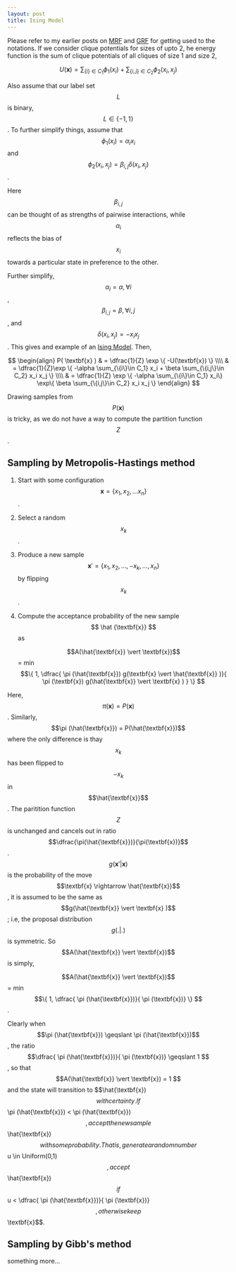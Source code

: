 ```yaml
---
layout: post
title: Ising Model
---
```

Please refer to my earlier posts on [MRF](https://pchanda.github.io/MarkovRandomFields/) and [GRF](https://pchanda.github.io/GibbsRandomField/) for getting used to the notations. If we consider clique potentials for sizes of upto 2, he energy function is the sum of clique potentials of all cliques of size 1 and size 2,

$$ U( \textbf{x} ) = \sum_{\{i\}\in C_1} \phi_1(x_i) + \sum_{\{i,j\}\in C_2} \phi_2(x_i,x_j) $$

Also assume that our label set $$ L $$ is binary, $$L \in \{-1,1\}$$. To further simplify things, assume that $$\phi_1(x_i)=\alpha_i x_i $$ and $$ \phi_2(x_i,x_j) = \beta_{i,j} \delta(x_i,x_j) $$. 

Here $$\beta_{i,j}$$ can be thought of as strengths of pairwise interactions, while $$\alpha_i$$ reflects the bias of $$x_i$$ towards a particular state in preference to the other. 

Further simplify, $$\alpha_i = \alpha, \forall i $$, $$\beta_{i,j} = \beta, \forall i,j $$, and $$\delta(x_i,x_j) = -x_i x_j $$. This gives and example of an [Ising Model](https://en.wikipedia.org/wiki/Ising_model). Then,

$$
\begin{align}
P( \textbf{x} ) & = \dfrac{1}{Z} \exp \{ -U(\textbf{x}) \} \\\\
& = \dfrac{1}{Z}\exp \{ -\alpha \sum_{\{i\}\in C_1} x_i  + \beta \sum_{\{i,j\}\in C_2} x_i x_j  \} \\\\
& = \dfrac{1}{Z}  \exp \{ -\alpha \sum_{\{i\}\in C_1} x_i\}  \exp\{ \beta \sum_{\{i,j\}\in C_2} x_i x_j \}   
\end{align}
$$

Drawing samples from $$P(\textbf{x})$$ is tricky, as we do not have a way to compute the partition function $$Z$$. 

## Sampling by Metropolis-Hastings method

1. Start with some configuration $$\textbf{x} = \{x_1,x_2,...x_n\}$$.
2. Select a random $$x_k$$. 
3. Produce a new sample $$\textbf{x} \prime = \{x_1,x_2,...,-x_k,...,x_n \}$$ by flipping $$x_k$$.
4. Compute the acceptance probability of the new sample $$ \hat {\textbf{x}} $$ as 

    $$A(\hat{\textbf{x}} \vert \textbf{x})$$ = min $$\{ 1, \dfrac{ \pi (\hat{\textbf{x}})  g(\textbf{x} \vert \hat{\textbf{x}} )}{ \pi (\textbf{x}) g(\hat{\textbf{x}} \vert \textbf{x} ) } \} $$ 

Here, $$\pi (\textbf{x}) = P(\textbf{x})$$. Similarly, $$\pi (\hat{\textbf{x}}) = P(\hat{\textbf{x}})$$ where the only difference is thay $$x_k$$ has been flipped to $$-x_k$$ in $$\hat{\textbf{x}}$$. The paritition function $$Z$$ is unchanged and cancels out in ratio $$\dfrac{\pi(\hat{\textbf{x}})}{\pi(\textbf{x})}$$.  $$g(\textbf{x} \prime \vert \textbf{x} )$$ is the probability of the move $$\textbf{x} \rightarrow \hat{\textbf{x}}$$, it is assumed to be the same as $$g(\hat{\textbf{x}} \vert \textbf{x} )$$; i.e, the proposal distribution $$g(. \vert .)$$ is symmetric. So $$A(\hat{\textbf{x}} \vert \textbf{x})$$ is simply,

$$A(\hat{\textbf{x}} \vert \textbf{x})$$ = min $$\{ 1, \dfrac{ \pi (\hat{\textbf{x}})}{ \pi (\textbf{x})} \} $$.

Clearly when $$\pi (\hat{\textbf{x}}) \geqslant \pi (\hat{\textbf{x}})$$, the ratio $$\dfrac{ \pi (\hat{\textbf{x}})}{ \pi (\textbf{x})} \geqslant 1 $$, so that $$A(\hat{\textbf{x}} \vert \textbf{x}) = 1 $$ and the state will transition to $$\hat{\textbf{x})$$ with certainty. If $$\pi (\hat{\textbf{x}}) < \pi (\hat{\textbf{x}})$$, accept the new sample $$\hat{\textbf{x})$$ with some probability. That is, generate a random number $$u \in Uniform(0,1)$$, accept $$\hat{\textbf{x})$$ if $$ u < \dfrac{ \pi (\hat{\textbf{x}})}{ \pi (\textbf{x})} $$, otherwise keep $$\textbf{x}$$.


## Sampling by Gibb's method

something more...
